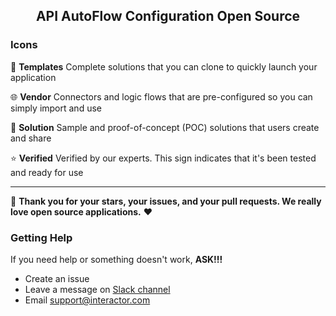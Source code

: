 <h2 align="center"> API AutoFlow Configuration Open Source</h2>

### Icons

🐾 **Templates**  Complete solutions that you can clone to quickly launch your application

🌐 **Vendor** Connectors and logic flows that are pre-configured so you can simply import and use

🧩 **Solution** Sample and proof-of-concept (POC) solutions that users create and share

⭐ **Verified** Verified by our experts. This sign indicates that it's been tested and ready for use


------

👏 **Thank you for your stars, your issues, and your pull requests. We really love open source applications.** ❤️ 


### Getting Help

If you need help or something doesn't work, **ASK!!!**

- Create an issue
- Leave a message on [Slack channel](https://join.slack.com/t/interactorteam/shared_invite/zt-eqx0mnh0-BkZWPzmh3DUJSTYxAJHmqw)
- Email support@interactor.com
